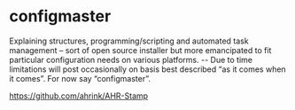 # configmaster
Explaining structures, programming/scripting and automated task management – sort of open source installer but more emancipated to fit particular configuration needs on various platforms. -- Due to time limitations will post occasionally on basis best described “as it comes when it comes”. For now say “configmaster”.

https://github.com/ahrink/AHR-Stamp
